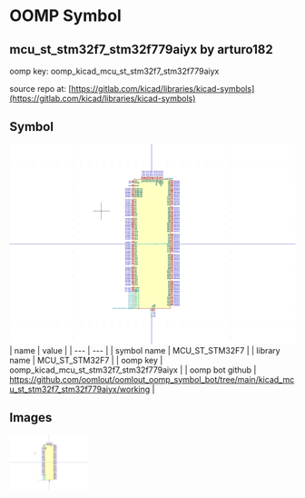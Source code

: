 # OOMP Symbol  
## mcu_st_stm32f7_stm32f779aiyx  by arturo182  
  
oomp key: oomp_kicad_mcu_st_stm32f7_stm32f779aiyx  
  
source repo at: [https://gitlab.com/kicad/libraries/kicad-symbols](https://gitlab.com/kicad/libraries/kicad-symbols)  
## Symbol  
  
[![working.png](working_600.png)](working.png)  
| name | value | 
| --- | --- | 
| symbol name | MCU_ST_STM32F7 | 
| library name | MCU_ST_STM32F7 | 
| oomp key | oomp_kicad_mcu_st_stm32f7_stm32f779aiyx | 
| oomp bot github | https://github.com/oomlout/oomlout_oomp_symbol_bot/tree/main/kicad_mcu_st_stm32f7_stm32f779aiyx/working | 
## Images  
  
[![working.png](working_140.png)](working.png)  
